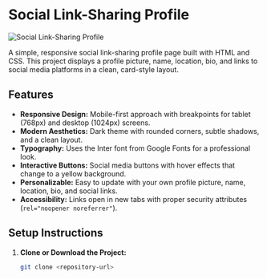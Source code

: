 # Social Link-Sharing Profile

![Social Link-Sharing Profile](images/screenshot.png)

A simple, responsive social link-sharing profile page built with HTML and CSS. This project displays a profile picture, name, location, bio, and links to social media platforms in a clean, card-style layout.

## Features
- **Responsive Design:** Mobile-first approach with breakpoints for tablet (768px) and desktop (1024px) screens.
- **Modern Aesthetics:** Dark theme with rounded corners, subtle shadows, and a clean layout.
- **Typography:** Uses the Inter font from Google Fonts for a professional look.
- **Interactive Buttons:** Social media buttons with hover effects that change to a yellow background.
- **Personalizable:** Easy to update with your own profile picture, name, location, bio, and social links.
- **Accessibility:** Links open in new tabs with proper security attributes (`rel="noopener noreferrer"`).

## Setup Instructions
1. **Clone or Download the Project:**
   ```bash
   git clone <repository-url>
